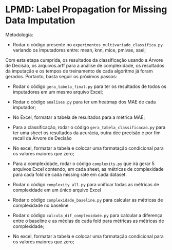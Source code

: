 # LPMD: Label Propagation for Missing Data Imputation

Metodologia:
- Rodar o código presente no ```experimentos_multivariado_classifica.py``` variando os imputadores entre: mean, knn, mice, pmivae, saei; <br>

Com esta etapa cumprida, os resultados da classificação usando a Árvore de Decisão, os arquivos.arff para a análise de complexidade, os resultados da imputação e os tempos de treinamento de cada algoritmo já foram gerados. Portanto, basta seguir os próximos passos:

- Rodar o código ```gera_tabela_final.py``` para ter os resultados de todos os imputadores em um mesmo arquivo Excel;
- Rodar o código ```analises.py``` para ter um heatmap dos MAE de cada imputador;
- No Excel, formatar a tabela de resultados para a métrica MAE;

- Para a classificação, rodar o código ```gera_tabela_classificacao.py``` para ter uma sheet os resultados da acurácia, outra dee precisão e por fim recall da Árvore de Decisão
- No excel, formatar a tabela e colocar uma formatação condicional para os valores maiores que zero;

- Para a complexidade, rodar o código ```complexity.py``` que irá gerar 5 arquivos Excel contendo, em cada sheet, as métricas de complexidade para cada fold de cada missing rate em cada dataset.
- Rodar o código ```complexity_all.py``` para unificar todas as métricas de complexidade em um único arquivo Excel
- Rodar o código ```complexidade_baseline.py``` para calcular as métricas de complexidade no baseline
- Rodar o código ```calcula_dif_complexidade.py``` para calcular a diferença entre o baseline e as médias de cada fold para métricas as métricas de complexidade;
- No excel, formatar a tabela e colocar uma formatação condicional para os valores maiores que zero;
